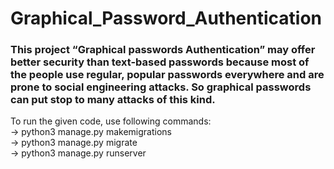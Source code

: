 # Graphical_Password_Authentication

### This project “Graphical passwords Authentication” may offer better security than text-based passwords because most of the people use regular, popular passwords everywhere and are prone to social engineering attacks. So graphical passwords can put stop to many attacks of this kind.<br>

To run the given code, use following commands: <br>
-> python3 manage.py makemigrations <br>
-> python3 manage.py migrate<br>
-> python3 manage.py runserver<br>
